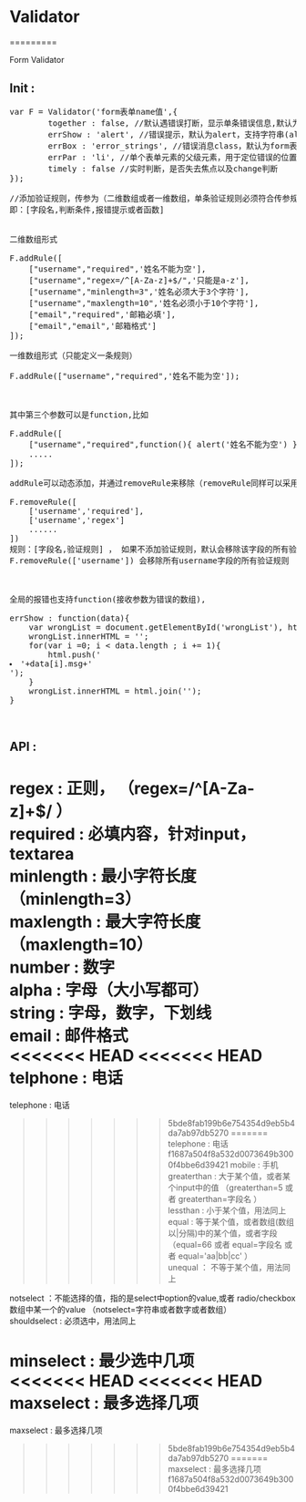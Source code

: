 ﻿<h1>Validator</h1>
=========

<p>Form Validator</p>

<h2>Init :</h2>

<pre>
var F = Validator('form表单name值',{
		together : false, //默认遇错误打断，显示单条错误信息,默认为false（只显示一条）
		errShow : 'alert', //错误提示，默认为alert，支持字符串(alert,single,multiple),自定义function(string || array())
		errBox : 'error_strings', //错误消息class，默认为form表单中的 .error_strings
        errPar : 'li', //单个表单元素的父级元素，用于定位错误的位置 li > (span > input ) ~ span.error_strings
		timely : false //实时判断，是否失去焦点以及change判断
});

//添加验证规则，传参为（二维数组或者一维数组，单条验证规则必须符合传参规则），
即：[字段名,判断条件,报错提示或者函数]


二维数组形式

F.addRule([
    ["username","required",'姓名不能为空'],
    ["username","regex=/^[A-Za-z]+$/",'只能是a-z'],
    ["username","minlength=3",'姓名必须大于3个字符'],
    ["username","maxlength=10",'姓名必须小于10个字符'],
    ["email","required",'邮箱必填'],
    ["email","email",'邮箱格式']
]);

一维数组形式（只能定义一条规则）

F.addRule(["username","required",'姓名不能为空']);



其中第三个参数可以是function,比如

F.addRule([
    ["username","required",function(){ alert('姓名不能为空') }],
	.....
]);

addRule可以动态添加，并通过removeRule来移除（removeRule同样可以采用二维数组和一维数组），比如

F.removeRule([
	['username','required'],
	['username','regex']
	......
])
规则：[字段名,验证规则] ， 如果不添加验证规则，默认会移除该字段的所有验证，如
F.removeRule(['username']) 会移除所有username字段的所有验证规则



全局的报错也支持function(接收参数为错误的数组),

errShow : function(data){
    var wrongList = document.getElementById('wrongList'), html = [];
    wrongList.innerHTML = '';
    for(var i =0; i < data.length ; i += 1){
        html.push('<li>'+data[i].msg+'</li>');
    }
    wrongList.innerHTML = html.join('');
}


</pre>

<h2>API :</h2>


regex : 正则， （regex=/^[A-Za-z]+$/ ） <br/>
required : 必填内容，针对input，textarea <br/>
minlength : 最小字符长度 （minlength=3）<br/>
maxlength : 最大字符长度 （maxlength=10）<br/>
number : 数字<br/>
alpha : 字母（大小写都可）<br/>
string : 字母，数字，下划线<br/>
email : 邮件格式<br/>
<<<<<<< HEAD
<<<<<<< HEAD
telphone : 电话<br/>
=======
telephone : 电话<br/>
>>>>>>> 5bde8fab199b6e754354d9eb5b4da7ab97db5270
=======
telephone : 电话<br/>
>>>>>>> f1687a504f8a532d0073649b3000f4bbe6d39421
mobile : 手机<br/>
greaterthan : 大于某个值，或者某个input中的值 （greaterthan=5 或者 greaterthan=字段名 ）<br/>
lessthan : 小于某个值，用法同上<br/>
equal : 等于某个值，或者数组(数组以|分隔)中的某个值，或者字段  （equal=66 或者 equal=字段名 或者  equal='aa|bb|cc' ）<br/>
unequal ： 不等于某个值，用法同上<br/>

notselect ：不能选择的值，指的是select中option的value,或者 radio/checkbox数组中某一个的value （notselect=字符串或者数字或者数组）<br/>
shouldselect : 必须选中，用法同上<br/>

minselect : 最少选中几项<br/>
<<<<<<< HEAD
<<<<<<< HEAD
maxselect : 最多选择几项<br/>
=======
maxselect : 最多选择几项<br/>
>>>>>>> 5bde8fab199b6e754354d9eb5b4da7ab97db5270
=======
maxselect : 最多选择几项<br/>
>>>>>>> f1687a504f8a532d0073649b3000f4bbe6d39421
